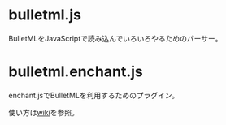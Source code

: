 bulletml.js
===========

BulletMLをJavaScriptで読み込んでいろいろやるためのパーサー。

bulletml.enchant.js
===================

enchant.jsでBulletMLを利用するためのプラグイン。

使い方は[wiki](https://github.com/daishihmr/bulletml.js/wiki)を参照。
